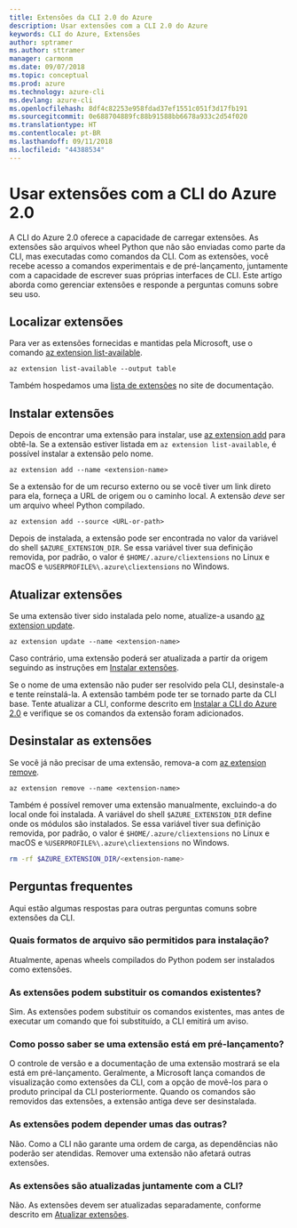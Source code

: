 ```yaml
---
title: Extensões da CLI 2.0 do Azure
description: Usar extensões com a CLI 2.0 do Azure
keywords: CLI do Azure, Extensões
author: sptramer
ms.author: sttramer
manager: carmonm
ms.date: 09/07/2018
ms.topic: conceptual
ms.prod: azure
ms.technology: azure-cli
ms.devlang: azure-cli
ms.openlocfilehash: 8df4c82253e958fdad37ef1551c051f3d17fb191
ms.sourcegitcommit: 0e688704889fc88b91588bb6678a933c2d54f020
ms.translationtype: HT
ms.contentlocale: pt-BR
ms.lasthandoff: 09/11/2018
ms.locfileid: "44388534"
---
```

# <a name="use-extensions-with-azure-cli-20"></a>Usar extensões com a CLI do Azure 2.0

A CLI do Azure 2.0 oferece a capacidade de carregar extensões. As extensões são arquivos wheel Python que não são enviadas como parte da CLI, mas executadas como comandos da CLI.
Com as extensões, você recebe acesso a comandos experimentais e de pré-lançamento, juntamente com a capacidade de escrever suas próprias interfaces de CLI. Este artigo aborda como gerenciar extensões e responde a perguntas comuns sobre seu uso.

## <a name="find-extensions"></a>Localizar extensões

Para ver as extensões fornecidas e mantidas pela Microsoft, use o comando [az extension list-available](/cli/azure/extension#az-extension-list-available).

```azurecli-interactive
az extension list-available --output table
```

Também hospedamos uma [lista de extensões](azure-cli-extensions-list.md) no site de documentação.

## <a name="install-extensions"></a>Instalar extensões

Depois de encontrar uma extensão para instalar, use [az extension add](https://docs.microsoft.com/cli/azure/extension#az-extension-add) para obtê-la. Se a extensão estiver listada em `az extension list-available`, é possível instalar a extensão pelo nome.

```azurecli-interactive
az extension add --name <extension-name>
```

Se a extensão for de um recurso externo ou se você tiver um link direto para ela, forneça a URL de origem ou o caminho local. A extensão _deve_ ser um arquivo wheel Python compilado.

```azurecli-interactive
az extension add --source <URL-or-path>
```

Depois de instalada, a extensão pode ser encontrada no valor da variável do shell `$AZURE_EXTENSION_DIR`. Se essa variável tiver sua definição removida, por padrão, o valor é `$HOME/.azure/cliextensions` no Linux e macOS e `%USERPROFILE%\.azure\cliextensions` no Windows.

## <a name="update-extensions"></a>Atualizar extensões

Se uma extensão tiver sido instalada pelo nome, atualize-a usando [az extension update](https://docs.microsoft.com/cli/azure/extension#az-extension-update).

```azurecli-interactive
az extension update --name <extension-name>
```

Caso contrário, uma extensão poderá ser atualizada a partir da origem seguindo as instruções em [Instalar extensões](#install-extensions).

Se o nome de uma extensão não puder ser resolvido pela CLI, desinstale-a e tente reinstalá-la. A extensão também pode ter se tornado parte da CLI base.
Tente atualizar a CLI, conforme descrito em [Instalar a CLI do Azure 2.0](install-azure-cli.md) e verifique se os comandos da extensão foram adicionados.

## <a name="uninstall-extensions"></a>Desinstalar as extensões

Se você já não precisar de uma extensão, remova-a com [az extension remove](https://docs.microsoft.com/cli/azure/extension#az-extension-remove).

```azurecli-interactive
az extension remove --name <extension-name>
```

Também é possível remover uma extensão manualmente, excluindo-a do local onde foi instalada. A variável do shell `$AZURE_EXTENSION_DIR` define onde os módulos são instalados.
Se essa variável tiver sua definição removida, por padrão, o valor é `$HOME/.azure/cliextensions` no Linux e macOS e `%USERPROFILE%\.azure\cliextensions` no Windows.

```bash
rm -rf $AZURE_EXTENSION_DIR/<extension-name>
```

## <a name="faq"></a>Perguntas frequentes

Aqui estão algumas respostas para outras perguntas comuns sobre extensões da CLI.

### <a name="what-file-formats-are-allowed-for-installation"></a>Quais formatos de arquivo são permitidos para instalação?

Atualmente, apenas wheels compilados do Python podem ser instalados como extensões.

### <a name="can-extensions-replace-existing-commands"></a>As extensões podem substituir os comandos existentes?

Sim. As extensões podem substituir os comandos existentes, mas antes de executar um comando que foi substituído, a CLI emitirá um aviso.

### <a name="how-can-i-tell-if-an-extension-is-in-pre-release"></a>Como posso saber se uma extensão está em pré-lançamento?

O controle de versão e a documentação de uma extensão mostrará se ela está em pré-lançamento. Geralmente, a Microsoft lança comandos de visualização como extensões da CLI, com a opção de movê-los para o produto principal da CLI posteriormente. Quando os comandos são removidos das extensões, a extensão antiga deve ser desinstalada. 

### <a name="can-extensions-depend-upon-each-other"></a>As extensões podem depender umas das outras?

Não. Como a CLI não garante uma ordem de carga, as dependências não poderão ser atendidas. Remover uma extensão não afetará outras extensões.

### <a name="are-extensions-updated-along-with-the-cli"></a>As extensões são atualizadas juntamente com a CLI?

Não. As extensões devem ser atualizadas separadamente, conforme descrito em [Atualizar extensões](#update-extensions).
